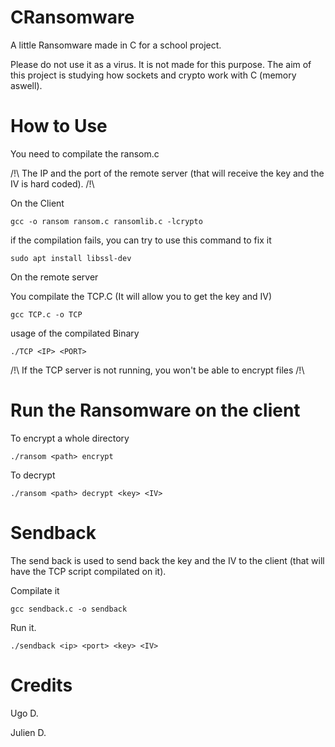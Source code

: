 # CRansomware
A little Ransomware made in C for a school project.

Please do not use it as a virus. It is not made for this purpose. The aim of this project is studying how sockets and crypto work with C (memory aswell).

# How to Use

You need to compilate the ransom.c

/!\ The IP and the port of the remote server (that will receive the key and the IV is hard coded). /!\

On the Client
```
gcc -o ransom ransom.c ransomlib.c -lcrypto
```

if the compilation fails, you can try to use this command to fix it
```
sudo apt install libssl-dev
```

On the remote server

You compilate the TCP.C (It will allow you to get the key and IV)
```
gcc TCP.c -o TCP
```

usage of the compilated Binary

```
./TCP <IP> <PORT>
```

/!\ If the TCP server is not running, you won't be able to encrypt files /!\

# Run the Ransomware on the client

To encrypt a whole directory

```
./ransom <path> encrypt
```

To decrypt

```
./ransom <path> decrypt <key> <IV>
```

# Sendback

The send back is used to send back the key and the IV to the client (that will have the TCP script compilated on it).

Compilate it 
```
gcc sendback.c -o sendback
```
Run it.
```
./sendback <ip> <port> <key> <IV>
```
# Credits

Ugo D.

Julien D.
